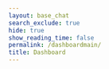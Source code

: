```yaml
---
layout: base_chat
search_exclude: true
hide: true
show_reading_time: false
permalink: /dashboardmain/
title: Dashboard
---
```


<html lang="en">
<head>
    <meta charset="UTF-8">
    <meta name="viewport" content="width=device-width, initial-scale=1.0">
    <title>Dashboard</title>
    <style>
        * {
            margin: 0;
            padding: 0;
            box-sizing: border-box;
        }

        body {
            font-family: 'Segoe UI', Tahoma, Geneva, Verdana, sans-serif;
            background: linear-gradient(135deg,rgb(0, 0, 0) 0%,rgb(0, 0, 0) 100%);
            min-height: 100vh;
            display: flex;
            flex-direction: column;
            align-items: center;
            justify-content: center;
            padding: 20px;
        }

        .dashboard-container {
            background: rgba(255, 255, 255, 0.1);
            backdrop-filter: blur(10px);
            border-radius: 20px;
            padding: 60px 40px;
            box-shadow: 0 8px 32px rgba(0, 0, 0, 0.1);
            border: 1px solid rgba(255, 255, 255, 0.2);
            text-align: center;
            max-width: 600px;
            width: 100%;
        }

        .dashboard-title {
            color: white;
            font-size: 2.5rem;
            font-weight: 700;
            margin-bottom: 20px;
            text-shadow: 0 2px 4px rgba(0, 0, 0, 0.3);
        }

        .dashboard-subtitle {
            color: rgba(255, 255, 255, 0.9);
            font-size: 1.1rem;
            margin-bottom: 50px;
            font-weight: 300;
        }

        .buttons-container {
            display: flex;
            gap: 30px;
            justify-content: center;
            flex-wrap: wrap;
        }

        .dashboard-button {
            display: flex;
            flex-direction: column;
            align-items: center;
            justify-content: center;
            width: 200px;
            height: 160px;
            background: rgba(255, 255, 255, 0.15);
            backdrop-filter: blur(5px);
            border: 2px solid rgba(255, 255, 255, 0.2);
            border-radius: 15px;
            text-decoration: none;
            color: white;
            font-weight: 600;
            font-size: 1.1rem;
            transition: all 0.3s ease;
            cursor: pointer;
            position: relative;
            overflow: hidden;
        }

        .dashboard-button::before {
            content: '';
            position: absolute;
            top: 0;
            left: -100%;
            width: 100%;
            height: 100%;
            background: linear-gradient(90deg, transparent, rgba(255, 255, 255, 0.2), transparent);
            transition: left 0.5s;
        }

        .dashboard-button:hover::before {
            left: 100%;
        }

        .dashboard-button:hover {
            transform: translateY(-5px);
            box-shadow: 0 15px 30px rgba(0, 0, 0, 0.2);
            border-color: rgba(255, 255, 255, 0.4);
            background: rgba(255, 255, 255, 0.25);
        }

        .button-icon {
            font-size: 3rem;
            margin-bottom: 15px;
            opacity: 0.9;
        }

        .earthquake-button {
            background: linear-gradient(135deg, rgba(255, 87, 34, 0.2), rgba(244, 67, 54, 0.2));
        }

        .earthquake-button:hover {
            background: linear-gradient(135deg, rgba(255, 87, 34, 0.3), rgba(244, 67, 54, 0.3));
        }

        .fire-button {
            background: linear-gradient(135deg, rgba(255, 152, 0, 0.2), rgba(255, 193, 7, 0.2));
        }

        .fire-button:hover {
            background: linear-gradient(135deg, rgba(255, 152, 0, 0.3), rgba(255, 193, 7, 0.3));
        }

        @media (max-width: 600px) {
            .dashboard-container {
                padding: 40px 20px;
            }

            .dashboard-title {
                font-size: 2rem;
            }

            .buttons-container {
                flex-direction: column;
                align-items: center;
            }

            .dashboard-button {
                width: 250px;
            }
        }

        .pulse {
            animation: pulse 2s infinite;
        }

        @keyframes pulse {
            0% {
                transform: scale(1);
            }
            50% {
                transform: scale(1.05);
            }
            100% {
                transform: scale(1);
            }
        }
    </style>
</head>
<body>
    <div class="dashboard-container">
        <h1 class="dashboard-title">Emergency Dashboard</h1>
        <p class="dashboard-subtitle">Monitor critical events and stay informed</p>
        
        <div class="buttons-container">
            <a href="{{site.baseurl}}/earthquakesdashboard/" class="dashboard-button earthquake-button">
                <div class="button-icon">🌍</div>
                <span>Earthquake Dashboard</span>
            </a>
            
            <a href="{{site.baseurl}}/firesdashboard/" class="dashboard-button fire-button">
                <div class="button-icon">🔥</div>
                <span>Fire Dashboard</span>
            </a>
        </div>
    </div>

    <script>
        // Add subtle animations on page load
        document.addEventListener('DOMContentLoaded', function() {
            const buttons = document.querySelectorAll('.dashboard-button');
            buttons.forEach((button, index) => {
                setTimeout(() => {
                    button.style.opacity = '0';
                    button.style.transform = 'translateY(20px)';
                    button.style.transition = 'opacity 0.6s ease, transform 0.6s ease';
                    
                    setTimeout(() => {
                        button.style.opacity = '1';
                        button.style.transform = 'translateY(0)';
                    }, 100);
                }, index * 200);
            });
        });

        // Add click animation
        document.querySelectorAll('.dashboard-button').forEach(button => {
            button.addEventListener('click', function(e) {
                // Create ripple effect
                const ripple = document.createElement('span');
                const rect = this.getBoundingClientRect();
                const size = Math.max(rect.height, rect.width);
                const x = e.clientX - rect.left - size / 2;
                const y = e.clientY - rect.top - size / 2;
                
                ripple.style.width = ripple.style.height = size + 'px';
                ripple.style.left = x + 'px';
                ripple.style.top = y + 'px';
                ripple.style.position = 'absolute';
                ripple.style.borderRadius = '50%';
                ripple.style.background = 'rgba(255, 255, 255, 0.3)';
                ripple.style.transform = 'scale(0)';
                ripple.style.animation = 'ripple 0.6s linear';
                ripple.style.pointerEvents = 'none';
                
                this.appendChild(ripple);
                
                setTimeout(() => {
                    ripple.remove();
                }, 600);
            });
        });
    </script>

    <style>
        @keyframes ripple {
            to {
                transform: scale(4);
                opacity: 0;
            }
        }
    </style>
</body>
</html>

<a href="/pyre_frontend/help/" class="fixed bottom-4 right-4 bg-green-600 text-white rounded-full p-3 shadow-lg hover:bg-green-700 transition duration-200 flex items-center justify-center" title="Help Center" style="font-size:1.05em;">
    <svg xmlns="http://www.w3.org/2000/svg" class="h-6 w-6" fill="none" viewBox="0 0 24 24" stroke="currentColor">
    <path stroke-linecap="round" stroke-linejoin="round" stroke-width="2" d="M9.879 7.519c1.171-1.025 3.071-1.025 4.242 0 1.172 1.025 1.172 2.687 0 3.712-.203.179-.43.326-.67.442-.745.361-1.45.999-1.45 1.827v.75M21 12a9 9 0 11-18 0 9 9 0 0118 0zm-9 5.25h.008v.008H12v-.008z"/>
    </svg>
    <span class="ml-1 font-medium">Help</span>
  </a>